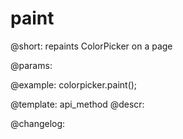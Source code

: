 paint
=============

@short: repaints ColorPicker on a page


@params:




@example:
colorpicker.paint();


@template: api_method
@descr:





@changelog:


